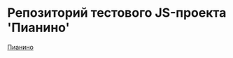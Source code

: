 Репозиторий тестового JS-проекта 'Пианино'
=========
[Пианино](https://github.com/logg1n/JS/tree/master/piano)
